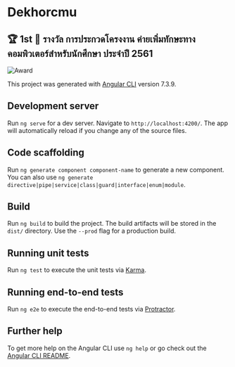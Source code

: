 # Dekhorcmu

## 🏆 1st 🥇 รางวัล การประกวดโครงงาน ค่ายเพิ่มทักษะทางคอมพิวเตอร์สำหรับนักศึกษา ประจำปี 2561 
![Award](https://www.img.in.th/images/ad8480b943c6df3b13a1ed4b49381695.jpg "Award")

This project was generated with [Angular CLI](https://github.com/angular/angular-cli) version 7.3.9.

## Development server

Run `ng serve` for a dev server. Navigate to `http://localhost:4200/`. The app will automatically reload if you change any of the source files.

## Code scaffolding

Run `ng generate component component-name` to generate a new component. You can also use `ng generate directive|pipe|service|class|guard|interface|enum|module`.

## Build

Run `ng build` to build the project. The build artifacts will be stored in the `dist/` directory. Use the `--prod` flag for a production build.

## Running unit tests

Run `ng test` to execute the unit tests via [Karma](https://karma-runner.github.io).

## Running end-to-end tests

Run `ng e2e` to execute the end-to-end tests via [Protractor](http://www.protractortest.org/).

## Further help

To get more help on the Angular CLI use `ng help` or go check out the [Angular CLI README](https://github.com/angular/angular-cli/blob/master/README.md).

